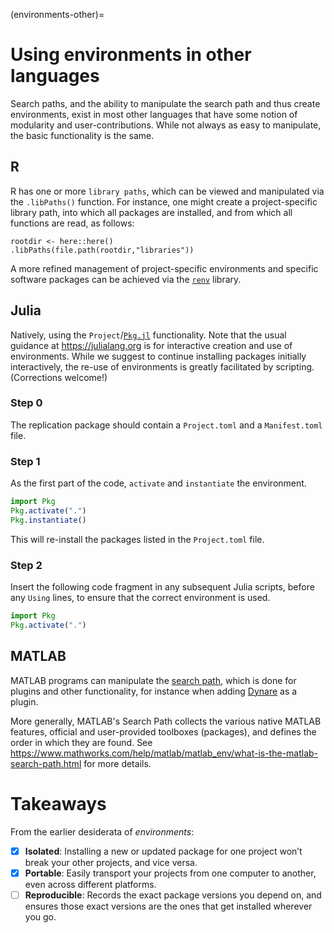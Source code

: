 (environments-other)=
# Using environments in other languages

Search paths, and the ability to manipulate the search path and thus create environments, exist in most other languages that have some notion of modularity and user-contributions. While not always as easy to manipulate, the basic functionality is the same.

## R

R has one or more `library paths`, which can be viewed and manipulated via the `.libPaths()` function. For instance, one might create a project-specific library path, into which all packages are installed, and from which all functions are read, as follows:

```{r}
rootdir <- here::here()
.libPaths(file.path(rootdir,"libraries"))
```

A more refined management of project-specific environments and specific software packages can be achieved via the [`renv`](https://rstudio.github.io/renv/articles/renv.html) library.

## Julia 

Natively, using the `Project`/[`Pkg.jl`](https://pkgdocs.julialang.org/v1/environments/) functionality. Note that the usual guidance at <https://julialang.org> is for interactive creation and use of environments. While we suggest to continue installing packages initially interactively, the re-use of environments is greatly facilitated by scripting. (Corrections welcome!)

### Step 0

The replication package should contain a `Project.toml` and a `Manifest.toml` file. 

### Step 1

As the first part of the code, `activate` and `instantiate` the environment.  

```julia
import Pkg
Pkg.activate(".")
Pkg.instantiate()
```

This will re-install the packages listed in the `Project.toml` file.

### Step 2

Insert the following code fragment in any subsequent Julia scripts, before any `Using` lines,  to ensure that the correct environment is used.

```julia
import Pkg
Pkg.activate(".")
```


## MATLAB

MATLAB programs can manipulate the [search path](https://www.mathworks.com/help/matlab/ref/path.html), which is done for plugins and other functionality, for instance when adding [Dynare](https://www.dynare.org/) as a plugin. 

More generally, MATLAB's Search Path collects the various native MATLAB features, official and user-provided toolboxes (packages), and defines the order in which they are found. See <https://www.mathworks.com/help/matlab/matlab_env/what-is-the-matlab-search-path.html> for more details. 

# Takeaways

From the earlier desiderata of *environments*:

- [x] **Isolated**: Installing a new or updated package for one project won’t break your other projects, and vice versa.
- [x] **Portable**: Easily transport your projects from one computer to another, even across different platforms.
- [ ] **Reproducible**: Records the exact package versions you depend on, and ensures those exact versions are the ones that get installed wherever you go.
